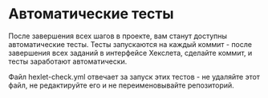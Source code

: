 # Автоматические тесты

После завершения всех шагов в проекте, вам станут доступны автоматические тесты.
Тесты запускаются на каждый коммит - после завершения всех заданий в интерфейсе
Хекслета, сделайте коммит, и тесты заработают автоматически.

Файл hexlet-check.yml отвечает за запуск этих тестов - не удаляйте этот файл,
не редактируйте его и не переименовывайте репозиторий.
